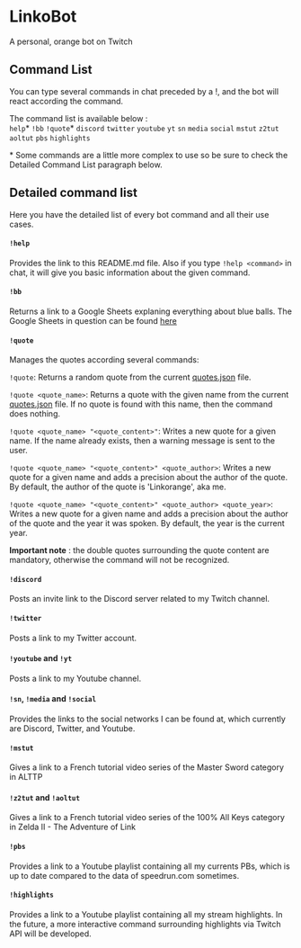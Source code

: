 
# LinkoBot  
A personal, orange bot on Twitch  
  
## Command List  
You can type several commands in chat preceded by a !, and the bot will react according the command.  
  
The command list is available below :  
`help`\* `!bb` `!quote`\* `discord` `twitter` `youtube` `yt` `sn` `media` `social` `mstut` `z2tut` `aoltut` `pbs` `highlights` 
  
\* Some commands are a little more complex to use so be sure to check the Detailed Command List paragraph below.  
  
## <a name="detailed"></a>Detailed command list  
Here you have the detailed list of every bot command and all their use cases.  

#### `!help`
Provides the link to this README.md file. Also if you type `!help <command>` in chat, it will give you basic information about the given command.
  
#### `!bb`  
Returns a link to a Google Sheets explaning everything about blue balls. The Google Sheets in question can be found [here](https://goo.gl/7MH1MG)  
  
#### `!quote`  
Manages the quotes according several commands:  
  
```!quote```: Returns a random quote from the current [quotes.json] file.  
  
```!quote <quote_name>```: Returns a quote with the given name from the current [quotes.json] file. If no quote is found with this name, then the command does nothing.  
  
```!quote <quote_name> "<quote_content>"```: Writes a new quote for a given name. If the name already exists, then a warning message is sent to the user.
  
```!quote <quote_name> "<quote_content>" <quote_author>```: Writes a new quote for a given name and adds a precision about the author of the quote. By default, the author of the quote is 'Linkorange', aka me.  

```!quote <quote_name> "<quote_content>" <quote_author> <quote_year>```: Writes a new quote for a given name and adds a precision about the author of the quote and the year it was spoken. By default, the year is the current year. 

**Important note** : the double quotes surrounding the quote content are mandatory, otherwise the command will not be recognized.
  
[quotes.json]: <quotes/quotes.json>

#### `!discord`
Posts an invite link to the Discord server related to my Twitch channel.

#### `!twitter`
Posts a link to my Twitter account.

#### `!youtube` and `!yt`
Posts a link to my Youtube channel.

#### `!sn`, `!media` and `!social`
Provides the links to the social networks I can be found at, which currently are Discord, Twitter, and Youtube.

#### `!mstut`
Gives a link to a French tutorial video series of the Master Sword category in ALTTP

#### `!z2tut` and `!aoltut`
Gives a link to a French tutorial video series of the 100% All Keys category in Zelda II - The Adventure of Link

#### `!pbs`
Provides a link to a Youtube playlist containing all my currents PBs, which is up to date compared to the data of speedrun.com sometimes.

#### `!highlights`
Provides a link to a Youtube playlist containing all my stream highlights. In the future, a more interactive command surrounding highlights via Twitch API will be developed.
